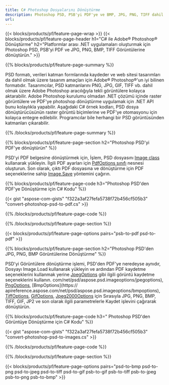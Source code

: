 ```yaml
---
title: C# Photoshop Dosyalarını Dönüştürme
description: Photoshop PSD, PSB'yi PDF'ye ve BMP, JPG, PNG, TIFF dahil olmak üzere birkaç satır C# koduyla .NET kitaplığı aracılığıyla Görüntülere dönüştürün.
url: 
---
```


{{< blocks/products/pf/feature-page-wrap >}}
{{< blocks/products/pf/feature-page-header h1="C# ile Adobe® Photoshop® Dönüştürme" h2="Platformlar arası .NET uygulamaları oluşturmak için Photoshop PSD, PSB'yi PDF ve JPG, PNG, BMP, TIFF Görüntülerine dönüştürün." >}}

{{% blocks/products/pf/feature-page-summary %}}

PSD formatı, verileri katman formlarında kaydeder ve web sitesi tasarımları da dahil olmak üzere tasarım amaçları için Adobe® Photoshop®'un iyi bilinen formatıdır. Tasarımcılar, PSD katmanlarını PNG, JPG, GIF, TIFF vb. dahil olmak üzere Adobe Photoshop aracılığıyla tekli görüntülere kolayca aktarabilir. Adobe Photoshop kurulumu olmadan .NET çözümü içinde raster görüntülere ve PDF'ye photoshop dönüştürme uygulamak için .NET API bunu kolaylıkla yapabilir. Aşağıdaki C# örnek kodları, PSD dosya dönüştürücüsünün raster görüntü biçimlerine ve PDF'ye otomasyonu için kolayca entegre edilebilir. Programcılar bile herhangi bir PSD görüntüsünden katmanları çıkarabilir.


{{% /blocks/products/pf/feature-page-summary  %}}

{{% blocks/products/pf/feature-page-section  h2="Photoshop PSD'yi PDF'ye dönüştürün" %}}

PSD'yi PDF belgesine dönüştürmek için, İşlem, PSD dosyasını [Image class](https://apireference.aspose.com/net/psd/aspose.psd/image) kullanarak yükleyin. İlgili PDF ayarları için [PdfOptions sınıfı](https://apireference.aspose.com/net/psd/aspose.psd.imageoptions/pdfoptions) nesnesi oluşturun. Son olarak, çıktı PDF dosyasına ve dönüştürme için PDF seçeneklerine sahip [Image.Save](https://apireference.aspose.com/net/psd/aspose.psd.image/save/methods/3) yöntemini çağırın.

{{% blocks/products/pf/feature-page-code h3="Photoshop PSD'den PDF'ye Dönüştürme için C# Kodu" %}}

{{< gist "aspose-com-gists" "f322a3af27fefa5738f72b456cf505b3" "convert-photoshop-psd-to-pdf.cs" >}}

{{% /blocks/products/pf/feature-page-code  %}}

{{% /blocks/products/pf/feature-page-section %}}

{{< blocks/products/pf/feature-page-options pairs="psb-to-pdf psd-to-pdf" >}}

{{% blocks/products/pf/feature-page-section  h2="Photoshop PSD'den JPG, PNG, BMP Görüntülerine Dönüştürme" %}}

PSD'yi Görüntülere dönüştürme işlemi, PSD'den PDF'ye neredeyse aynıdır, Dosyayı Image.Load kullanarak yükleyin ve ardından PDF kaydetme seçeneklerini kullanmak yerine [JpegOptions](https://apireference.aspose) gibi ilgili görüntü kaydetme seçeneklerini kullanın. com/net/psd/aspose.psd.imageoptions/jpegoptions), [PngOptions](https://apireference.aspose.com/net/psd/aspose.psd.imageoptions/pngoptions), [BmpOptions](https:// apireference.aspose.com/net/psd/aspose.psd.imageoptions/bmpoptions), [TiffOptions](https://apireference.aspose.com/net/psd/aspose.psd.imageoptions/tiffoptions), [GifOptions]( https://apireference.aspose.com/net/psd/aspose.psd.imageoptions/gifoptions), [Jpeg2000Options](https://apireference.aspose.com/net/psd/aspose.psd.imageoptions/jpeg2000options) için Sırasıyla JPG, PNG, BMP, TIFF, GIF, JP2 ve son olarak ilgili parametrelerle Kaydet işlevini çağırarak dönüştürün.


{{% blocks/products/pf/feature-page-code h3=" Photoshop PSD'den Görüntüye Dönüştürme için C# Kodu" %}}

{{< gist "aspose-com-gists" "f322a3af27fefa5738f72b456cf505b3" "convert-photoshop-psd-to-images.cs" >}}

{{% /blocks/products/pf/feature-page-code  %}}

{{% /blocks/products/pf/feature-page-section %}}

{{< blocks/products/pf/feature-page-options pairs="psd-to-bmp psd-to-png psd-to-jpeg psd-to-tiff psd-to-gif psb-to-gif psb-to-tiff psb-to-jpeg psb-to-png psb-to-bmp" >}}
